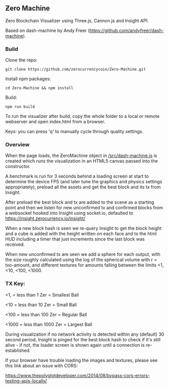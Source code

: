 ## Ƶero Machine

Ƶero Blockchain Visualizer using Three.js, Cannon.js and Insight API.

Based on dash-machine by Andy Freer (https://github.com/andyfreer/dash-machine).

### Build

Clone the repo:

```
git clone https://github.com/zerocurrencycoin/Zero-Machine.git
```

Install npm packages:
```
cd Zero-Machine && npm install
```

Build:
```
npm run build
```

To run the visualizer after build, copy the whole folder to a local or remote webserver and open index.html from a browser.

Keys: you can press 'q' to manually cycle through quality settings.

### Overview

When the page loads, the ƵeroMachine object in  [/src/dash-machine.js](https://github.com/zerocurrencycoin/dash-machine/blob/master/src/dash-machine.js)  is created which runs the visualization in an HTML5 canvas passed into the constructor.

A benchmark is run for 3 seconds behind a loading screen at start to determine the device FPS (and later tune the graphics and physics settings appropriately), preload all the assets and get the best block and its tx from Insight.

After preload the best block and tx are added to the scene as a starting point and then we listen for new unconfirmed tx and confirmed blocks from a websocket hooked into Insight using socket.io, defaulted to https://insight.zerocurrency.io/insight/

When a new block hash is seen we re-query Insight to get the block height and a cube is added with the height written on each face and to the html HUD including a timer that just increments since the last block was received.

When new unconfirmed tx are seen we add a sphere for each output, with the size roughly calculated using the log of the spherical volume with r = txo-amount, and different textures for amounts falling between the limits <1, <10, <100, <1000.  

### TX Key:

<1, = less than 1 Zer = Smallest Ball

<10 = less than 10 Zer = Small Ball

<100 = less than 100 Zer = Regular Ball

<1000 = less than 1000 Zer = Largest Ball


During visualization if no network activity is detected within any (default) 30 second period, Insight is pinged for the best block hash to check if it's still alive - if not, the loader screen is shown again until a connection is re-established.

If your browser have trouble loading the images and textures, please see this link about an issue with CORS:

https://www.thepolyglotdeveloper.com/2014/08/bypass-cors-errors-testing-apis-locally/
